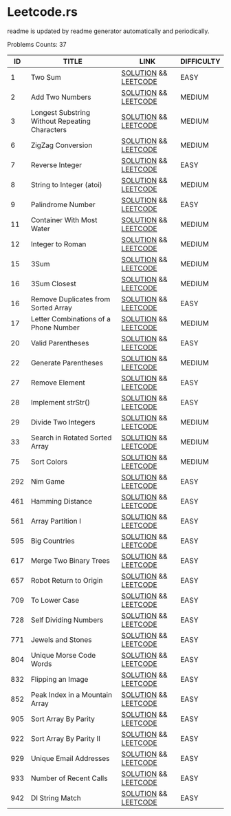 # Leetcode.rs

readme is updated by readme generator automatically and periodically.

Problems Counts: 37

| ID   | TITLE | LINK | DIFFICULTY |
| ---- | ----- | ---- | ---------- |
| 1 | Two Sum | [SOLUTION](src/two_sum.rs) && [LEETCODE](https://leetcode.com/problems/two-sum)| EASY |
| 2 | Add Two Numbers | [SOLUTION](src/add_two_number.rs) && [LEETCODE](https://leetcode.com/problems/add-two-numbers)| MEDIUM |
| 3 | Longest Substring Without Repeating Characters | [SOLUTION](src/longest_substring_without_repeating_characters.rs) && [LEETCODE](https://leetcode.com/problems/longest-substring-without-repeating-characters/)| MEDIUM |
| 6 | ZigZag Conversion | [SOLUTION](src/zigzag_conversion.rs) && [LEETCODE](https://leetcode.com/problems/zigzag-conversion)| MEDIUM |
| 7 | Reverse Integer | [SOLUTION](src/reverse_integer.rs) && [LEETCODE](https://leetcode.com/problems/reverse-integer/)| EASY |
| 8 | String to Integer (atoi) | [SOLUTION](src/string_to_integer_atoi.rs) && [LEETCODE](https://leetcode.com/problems/string-to-integer-atoi/)| MEDIUM |
| 9 | Palindrome Number | [SOLUTION](src/palindrome_number.rs) && [LEETCODE](https://leetcode.com/problems/palindrome-number/)| EASY |
| 11 | Container With Most Water | [SOLUTION](src/container_with_most_water.rs) && [LEETCODE](https://leetcode.com/problems/container-with-most-water/)| MEDIUM |
| 12 | Integer to Roman | [SOLUTION](src/integer_to_roman.rs) && [LEETCODE](https://leetcode.com/problems/integer-to-roman)| MEDIUM |
| 15 | 3Sum | [SOLUTION](src/three_sum.rs) && [LEETCODE](https://leetcode.com/problems/3sum/)| MEDIUM |
| 16 | 3Sum Closest | [SOLUTION](src/three_sum_closest.rs) && [LEETCODE](https://leetcode.com/problems/3sum-closest/)| MEDIUM |
| 16 | Remove Duplicates from Sorted Array | [SOLUTION](src/remove_duplicates_from_sorted_array.rs) && [LEETCODE](https://leetcode.com/problems/remove-duplicates-from-sorted-array/)| EASY |
| 17 | Letter Combinations of a Phone Number | [SOLUTION](src/letter_combinations_of_a_phone_number.rs) && [LEETCODE](https://leetcode.com/problems/letter-combinations-of-a-phone-number/)| MEDIUM |
| 20 | Valid Parentheses | [SOLUTION](src/valid_parentheses.rs) && [LEETCODE](https://leetcode.com/problems/valid-parentheses/)| EASY |
| 22 | Generate Parentheses | [SOLUTION](src/generate_parentheses.rs) && [LEETCODE](https://leetcode.com/problems/generate-parentheses/)| MEDIUM |
| 27 | Remove Element | [SOLUTION](src/remove_element.rs) && [LEETCODE](https://leetcode.com/problems/remove-element/)| EASY |
| 28 | Implement strStr() | [SOLUTION](src/implement_strstr.rs) && [LEETCODE](https://leetcode.com/problems/implement-strstr/)| EASY |
| 29 | Divide Two Integers | [SOLUTION](src/divide_two_integers.rs) && [LEETCODE](https://leetcode.com/problems/divide-two-integers/)| MEDIUM |
| 33 | Search in Rotated Sorted Array | [SOLUTION](src/search_in_rotated_sorted_array.rs) && [LEETCODE](https://leetcode.com/problems/search-in-rotated-sorted-array/)| MEDIUM |
| 75 | Sort Colors | [SOLUTION](src/sort_colors.rs) && [LEETCODE](https://leetcode.com/problems/sort-colors)| MEDIUM |
| 292 | Nim Game | [SOLUTION](src/nim_game.rs) && [LEETCODE](https://leetcode.com/problems/nim-game)| EASY |
| 461 | Hamming Distance | [SOLUTION](src/hamming_distance.rs) && [LEETCODE](https://leetcode.com/problems/hamming-distance)| EASY |
| 561 | Array Partition I | [SOLUTION](src/array_partition_i.rs) && [LEETCODE](https://leetcode.com/problems/array-partition-i)| EASY |
| 595 | Big Countries | [SOLUTION](src/big_countries.rs) && [LEETCODE](https://leetcode.com/problems/big-countries/)| EASY |
| 617 | Merge Two Binary Trees | [SOLUTION](src/merge_two_binary_trees.rs) && [LEETCODE](https://leetcode.com/problems/merge-two-binary-trees)| EASY |
| 657 | Robot Return to Origin | [SOLUTION](src/robot_return_to_origin.rs) && [LEETCODE](https://leetcode.com/problems/robot-return-to-origin)| EASY |
| 709 | To Lower Case | [SOLUTION](src/to_lower_case.rs) && [LEETCODE](https://leetcode.com/problems/to-lower-case)| EASY |
| 728 | Self Dividing Numbers | [SOLUTION](src/self_dividing_numbers.rs) && [LEETCODE](https://leetcode.com/problems/self-dividing-numbers)| EASY |
| 771 | Jewels and Stones | [SOLUTION](src/jewels_and_stones.rs) && [LEETCODE](https://leetcode.com/problems/jewels-and-stones)| EASY |
| 804 | Unique Morse Code Words | [SOLUTION](src/unique_morse_code_words.rs) && [LEETCODE](https://leetcode.com/problems/unique-morse-code-words)| EASY |
| 832 | Flipping an Image | [SOLUTION](src/flipping_an_image.rs) && [LEETCODE](https://leetcode.com/problems/flipping-an-image)| EASY |
| 852 | Peak Index in a Mountain Array | [SOLUTION](src/peak_index_in_a_mountain_array.rs) && [LEETCODE](https://leetcode.com/problems/peak-index-in-a-mountain-array)| EASY |
| 905 | Sort Array By Parity | [SOLUTION](src/sort_array_by_parity.rs) && [LEETCODE](https://leetcode.com/problems/sort-array-by-parity)| EASY |
| 922 | Sort Array By Parity II | [SOLUTION](src/sort_array_by_parity_ii.rs) && [LEETCODE](https://leetcode.com/problems/sort-array-by-parity-ii)| EASY |
| 929 | Unique Email Addresses | [SOLUTION](src/unique_email_addresses.rs) && [LEETCODE](https://leetcode.com/problems/unique-email-addresses)| EASY |
| 933 | Number of Recent Calls | [SOLUTION](src/number_of_recent_calls.rs) && [LEETCODE](https://leetcode.com/problems/number-of-recent-calls)| EASY |
| 942 | DI String Match | [SOLUTION](src/di_string_match.rs) && [LEETCODE](https://leetcode.com/problems/di-string-match)| EASY |